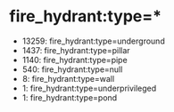 # fire_hydrant:type=*

* 13259: fire_hydrant:type=underground
* 1437: fire_hydrant:type=pillar
* 1140: fire_hydrant:type=pipe
* 540: fire_hydrant:type=null
* 8: fire_hydrant:type=wall
* 1: fire_hydrant:type=underprivileged
* 1: fire_hydrant:type=pond
